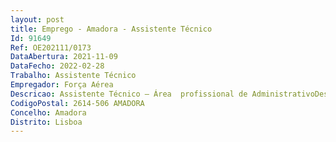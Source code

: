 ```yaml
--- 
layout: post
title: Emprego - Amadora - Assistente Técnico
Id: 91649
Ref: OE202111/0173
DataAbertura: 2021-11-09
DataFecho: 2022-02-28
Trabalho: Assistente Técnico
Empregador: Força Aérea
Descricao: Assistente Técnico – Área  profissional de AdministrativoDescrição  Apoio administrativo e secretariado, receção e tratamento do expediente e posterior reencaminhamento, receção e reencaminhamento de chamadas telefónicas.
CodigoPostal: 2614-506 AMADORA
Concelho: Amadora
Distrito: Lisboa
--- 
```

